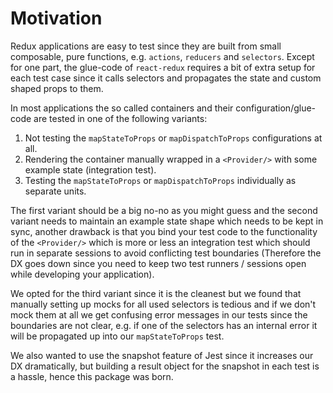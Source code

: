 # Motivation

Redux applications are easy to test since they are built from small composable, pure functions, e.g. `actions`, `reducers` and `selectors`. Except for one part, the glue-code of `react-redux` requires a bit of extra setup for each test case since it calls selectors and propagates the state and custom shaped props to them.

In most applications the so called containers and their configuration/glue-code are tested in one of the following variants:

1. Not testing the `mapStateToProps` or `mapDispatchToProps` configurations at all.
2. Rendering the container manually wrapped in a `<Provider/>` with some example state (integration test).
4. Testing the `mapStateToProps` or `mapDispatchToProps` individually as separate units.

The first variant should be a big no-no as you might guess and the second variant needs to maintain an example state shape which needs to be kept in sync, another drawback is that you bind your test code to the functionality of the `<Provider/>` which is more or less an integration test which should run in separate sessions to avoid conflicting test boundaries (Therefore the DX goes down since you need to keep two test runners / sessions open while developing your application).

We opted for the third variant since it is the cleanest but we found that manually setting up mocks for all used selectors is tedious and if we don't mock them at all we get confusing error messages in our tests since the boundaries are not clear, e.g. if one of the selectors has an internal error it will be propagated up into our `mapStateToProps` test.

We also wanted to use the snapshot feature of Jest since it increases our DX dramatically, but building a result object for the snapshot in each test is a hassle, hence this package was born.
